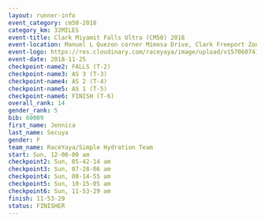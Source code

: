 ```yaml
---
layout: runner-info 
event_category: cm50-2018 
category_km: 32MILES 
event-title: Clark Miyamit Falls Ultra (CM50) 2018 
event-location: Manuel L Quezon corner Mimosa Drive, Clark Freeport Zone, Clark, Pampanga, Philippines 
event-logo: https://res.cloudinary.com/raceyaya/image/upload/v1570607412/logo/cm50_p8ydpq.jpg 
event-date: 2018-11-25 
checkpoint-name2: FALLS (T-2) 
checkpoint-name3: AS 3 (T-3) 
checkpoint-name4: AS 2 (T-4) 
checkpoint-name5: AS 1 (T-5) 
checkpoint-name6: FINISH (T-6) 
overall_rank: 14
gender_rank: 5
bib: 60009
first_name: Jennica
last_name: Secuya
gender: F
team_name: RaceYaya/Simple Hydration Team
start: Sun, 12-00-00 am
checkpoint2: Sun, 05-42-14 am
checkpoint3: Sun, 07-28-06 am
checkpoint4: Sun, 08-14-55 am
checkpoint5: Sun, 10-15-05 am
checkpoint6: Sun, 11-53-29 am
finish: 11-53-29
status: FINISHER
---
```

